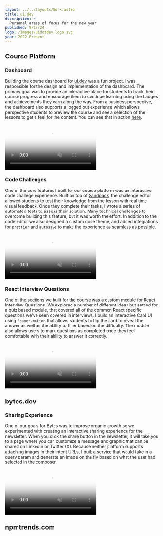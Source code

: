 ```yaml
---
layout: ../../layouts/Work.astro
title: ui.dev
description: >
  Personal areas of focus for the new year
published: 9/17/24
logo: /images/uidotdev-logo.svg
year: 2022-Present
---
```


## Course Platform

### Dashboard

Building the course dashboard for [ui.dev](https://ui.dev) was a fun project. I was responsible for the design and implementation of the dashboard. The primary goal was to provide an interactive place for students to track their course progress and encourage them to continue learning using the badges and achievements they earn along the way. From a business perspective, the dashboard also supports a logged out experience which allows perspective students to preview the course and see a selection of the lessons to get a feel for the content. You can see that in action [here](https://ui.dev/c/react).

<div class="overflow-hidden my-8">
  <video class="w-full" autoplay loop muted playsinline poster="/images/placeholder.jpg">
    <source src="/video/dashboard-walkthrough.mp4" type="video/mp4" />
  </video>
</div>

### Code Challenges

One of the core features I built for our course platform was an interactive code challege experience. Built on top of [Sandpack](https://sandpack.codesandbox.io/), the challenge editor allowed students to test their knowledge from the lesson with real time visual feedback. Once they complete their tasks, I wrote a series of automated tests to assess their solution. Many technical challenges to overcome building this feature, but it was worth the effort. In addition to the code editor we also designed a custom code theme, and added integrations for `prettier` and `autosave` to make the experience as seamless as possible.

<div class="overflow-hidden my-8">
  <video class="w-full" autoplay loop muted playsinline poster="/images/placeholder.jpg">
    <source src="/video/challenge-editor.mp4" type="video/mp4" />
  </video>
</div>


### React Interview Questions

One of the sections we built for the course was a custom module for React Interview Questions. We explored a number of different ideas but settled for a quiz based module, that covered all of the common React specific questions we've seen covered in interviews. I build an interactive Card UI using `framer-motion` that allows students to flip the card to reveal the answer as well as the ability to filter based on the difficulty. The module also allows users to mark questions as completed once they feel comfortable with their ability to answer it correctly.

<div class="overflow-hidden my-8">
  <video class="w-full" autoplay loop muted playsinline poster="/images/placeholder.jpg">
    <source src="/video/react-interview-questions.mp4" type="video/mp4" />
  </video>
</div>




## bytes.dev

### Sharing Experience

One of our goals for Bytes was to improve organic growth so we experimented with creating an interactive sharing experience for the newsletter. When you click the share button in the newsletter, it will take you to a page where you can customize a message and graphic that can be shared on LinkedIn or Twitter (X). Because neither platform supports attaching images in their intent URLs, I built a service that would take in a query param and generate an image on the fly based on what the user had selected in the composer.

<div class="overflow-hidden my-8">
  <video class="w-full" autoplay loop muted playsinline poster="/images/placeholder.jpg">
    <source src="/video/bytes-share.mp4" type="video/mp4" />
  </video>
</div>


## npmtrends.com

## 


